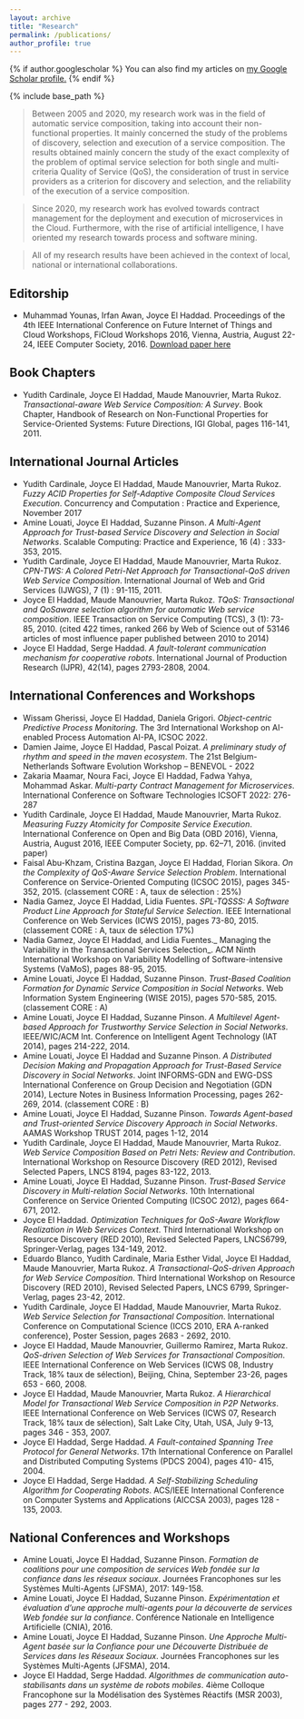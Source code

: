 ```yaml
---
layout: archive
title: "Research"
permalink: /publications/
author_profile: true
---
```


{% if author.googlescholar %}
  You can also find my articles on <u><a href="{{author.googlescholar}}">my Google Scholar profile</a>.</u>
{% endif %}

{% include base_path %}

> Between 2005 and 2020, my research work was in the field of automatic service composition, taking into account their non-functional properties. It mainly concerned the study of the problems of discovery, selection and execution of a service composition. The results obtained mainly concern the study of the exact complexity of the problem of optimal service selection for both single and multi-criteria Quality of Service (QoS), the consideration of trust in service providers as a criterion for discovery and selection, and the reliability of the execution of a service composition.

> Since 2020, my research work has evolved towards contract management for the deployment and execution of microservices in the Cloud. Furthermore, with the rise of artificial intelligence, I have oriented my research towards process and software mining. 

> All of my research results have been achieved in the context of local, national or international collaborations.


Editorship
---
* Muhammad Younas, Irfan Awan, Joyce El Haddad. Proceedings of the 4th IEEE International Conference on Future Internet of Things and Cloud Workshops, FiCloud Workshops 2016, Vienna, Austria, August 22-24, IEEE Computer Society, 2016. [Download paper here](http://academicpages.github.io/files/paper1.pdf)

Book Chapters 
---
* Yudith Cardinale, Joyce El Haddad, Maude Manouvrier, Marta Rukoz. _Transactional-aware Web Service Composition: A Survey_. Book Chapter, Handbook of Research on Non-Functional Properties for Service-Oriented Systems: Future Directions, IGI Global, pages 116-141, 2011.

International Journal Articles
---
* Yudith Cardinale, Joyce El Haddad, Maude Manouvrier, Marta Rukoz. _Fuzzy ACID Properties for Self-Adaptive Composite Cloud Services Execution_. Concurrency and Computation : Practice and Experience, November 2017
* Amine Louati, Joyce El Haddad, Suzanne Pinson. _A Multi-Agent Approach for Trust-based Service Discovery and Selection in Social Networks_. Scalable Computing: Practice and Experience, 16 (4) : 333-353, 2015. 
* Yudith Cardinale, Joyce El Haddad, Maude Manouvrier, Marta Rukoz. _CPN-TWS: A Colored Petri-Net Approach for Transactional-QoS driven Web Service Composition_. International Journal of Web and Grid Services (IJWGS), 7 (1) : 91-115, 2011.
* Joyce El Haddad, Maude Manouvrier, Marta Rukoz. _TQoS: Transactional and QoSaware selection algorithm for automatic Web service composition_. IEEE Transaction on Service Computing (TCS), 3 (1): 73-85, 2010. (cited 422 times, ranked 266 by Web of Science out of 53146 articles of most influence paper published between 2010 to 2014)
* Joyce El Haddad, Serge Haddad. _A fault-tolerant communication mechanism for cooperative robots_. International Journal of Production Research (IJPR), 42(14), pages 2793-2808, 2004.

International Conferences and Workshops 
---
* Wissam Gherissi, Joyce El Haddad, Daniela Grigori. _Object-centric Predictive Process Monitoring_. The 3rd International Workshop on AI-enabled Process Automation AI-PA, ICSOC 2022.
* Damien Jaime, Joyce El Haddad, Pascal Poizat. _A preliminary study of rhythm and speed in the maven ecosystem_. The 21st Belgium-Netherlands Software Evolution Workshop – BENEVOL - 2022
* Zakaria Maamar, Noura Faci, Joyce El Haddad, Fadwa Yahya, Mohammad Askar. _Multi-party Contract Management for Microservices_. International Conference on Software Technologies ICSOFT 2022: 276-287
* Yudith Cardinale, Joyce El Haddad, Maude Manouvrier, Marta Rukoz. _Measuring Fuzzy Atomicity for Composite Service Execution_. International Conference on Open and Big Data (OBD 2016), Vienna, Austria, August 2016, IEEE Computer Society, pp. 62–71, 2016. (invited paper)
* Faisal Abu-Khzam, Cristina Bazgan, Joyce El Haddad, Florian Sikora. _On the Complexity of QoS-Aware Service Selection Problem_. International Conference on Service-Oriented Computing (ICSOC 2015), pages 345-352, 2015.  (classement CORE : A, taux de sélection : 25%) 
* Nadia Gamez, Joyce El Haddad, Lidia Fuentes. _SPL-TQSSS: A Software Product Line Approach for Stateful Service Selection_. IEEE International Conference on Web Services (ICWS 2015), pages 73-80, 2015. (classement CORE : A, taux de sélection 17%)
* Nadia Gamez, Joyce El Haddad, and Lidia Fuentes._ Managing the Variability in the Transactional Services Selection_. ACM Ninth International Workshop on Variability Modelling of Software-intensive Systems (VaMoS), pages 88-95, 2015. 
* Amine Louati, Joyce El Haddad, Suzanne Pinson. _Trust-Based Coalition Formation for Dynamic Service Composition in Social Networks_. Web Information System Engineering (WISE 2015), pages 570-585, 2015. (classement CORE : A)
* Amine Louati, Joyce El Haddad, Suzanne Pinson. _A Multilevel Agent-based Approach for Trustworthy Service Selection in Social Networks_. IEEE/WIC/ACM Int. Conference on Intelligent Agent Technology (IAT 2014), pages 214-222, 2014. 
* Amine Louati, Joyce El Haddad and Suzanne Pinson. _A Distributed Decision Making and Propagation Approach for Trust-Based Service Discovery in Social Networks_. Joint INFORMS-GDN and EWG-DSS International Conference on Group Decision and Negotiation (GDN 2014), Lecture Notes in Business Information Processing, pages 262-269, 2014. (classement CORE : B)
* Amine Louati, Joyce El Haddad, Suzanne Pinson. _Towards Agent-based and Trust-oriented Service Discovery Approach in Social Networks_. AAMAS Workshop TRUST 2014, pages 1-12, 2014
* Yudith Cardinale, Joyce El Haddad, Maude Manouvrier, Marta Rukoz. _Web Service Composition Based on Petri Nets: Review and Contribution_. International Workshop on Resource Discovery (RED 2012), Revised Selected Papers, LNCS 8194, pages 83-122, 2013.
* Amine Louati, Joyce El Haddad, Suzanne Pinson. _Trust-Based Service Discovery in Multi-relation Social Networks_. 10th International Conference on Service Oriented Computing (ICSOC 2012), pages 664-671, 2012.
* Joyce El Haddad. _Optimization Techniques for QoS-Aware Workflow Realization in Web Services Context_. Third International Workshop on Resource Discovery (RED 2010), Revised Selected Papers, LNCS6799, Springer-Verlag, pages 134-149, 2012.
* Eduardo Blanco, Yudith Cardinale, Maria Esther Vidal, Joyce El Haddad, Maude Manouvrier, Marta Rukoz. _A Transactional-QoS-driven Approach for Web Service Composition_. Third International Workshop on Resource Discovery (RED 2010), Revised Selected Papers, LNCS 6799, Springer-Verlag, pages 23-42, 2012.
* Yudith Cardinale, Joyce El Haddad, Maude Manouvrier, Marta Rukoz. _Web Service Selection for Transactional Composition_. International Conference on Computational Science (ICCS 2010, ERA A-ranked conference), Poster Session, pages 2683 - 2692, 2010.
* Joyce El Haddad, Maude Manouvrier, Guillermo Ramirez, Marta Rukoz. _QoS-driven Selection of Web Services for Transactional Composition_. IEEE International Conference on Web Services (ICWS 08, Industry Track, 18% taux de sélection), Beijing, China, September 23-26, pages 653 - 660, 2008.
* Joyce El Haddad, Maude Manouvrier, Marta Rukoz. _A Hierarchical Model for Transactional Web Service Composition in P2P Networks_. IEEE International Conference on Web Services (ICWS 07, Research Track, 18% taux de sélection), Salt Lake City, Utah, USA, July 9-13, pages 346 - 353, 2007.
* Joyce El Haddad, Serge Haddad. _A Fault-contained Spanning Tree Protocol for General Networks_. 17th International Conference on Parallel and Distributed Computing Systems (PDCS 2004), pages 410- 415, 2004.
* Joyce El Haddad, Serge Haddad. _A Self-Stabilizing Scheduling Algorithm for Cooperating Robots_.  ACS/IEEE International Conference on Computer Systems and Applications (AICCSA 2003), pages 128 - 135, 2003.

National Conferences and Workshops
---
* Amine Louati, Joyce El Haddad, Suzanne Pinson. _Formation de coalitions pour une composition de services Web fondée sur la confiance dans les réseaux sociaux_.  Journées Francophones sur les Systèmes Multi-Agents (JFSMA), 2017: 149-158.
* Amine Louati, Joyce El Haddad, Suzanne Pinson. _Expérimentation et évaluation d’une approche multi-agents pour la découverte de services Web fondée sur la confiance_. Conférence Nationale en Intelligence Artificielle (CNIA), 2016.
* Amine Louati, Joyce El Haddad, Suzanne Pinson. _Une Approche Multi-Agent basée sur la Confiance pour une Découverte Distribuée de Services dans les Réseaux Sociaux_. Journées Francophones sur les Systèmes Multi-Agents (JFSMA), 2014. 
* Joyce El Haddad, Serge Haddad. _Algorithmes de communication auto-stabilisants dans un système de robots mobiles_. 4ième Colloque Francophone sur la Modélisation des Systèmes Réactifs (MSR 2003), pages 277 - 292, 2003.


